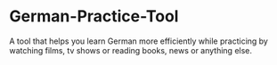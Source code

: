 # German-Practice-Tool
A tool that helps you learn German more efficiently while practicing by watching films, tv shows or reading books, news or anything else.
